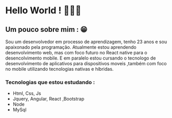 # Hello World ! 🙋🏾‍♂️

## Um pouco sobre mim : 😁

Sou um desenvolvedor em processo de aprendizagem, tenho 23 anos e sou apaixonado pela programação. Atualmente estou aprendendo desenvolvimento web, mas com foco futuro no React native para o desencolvimento mobile. E em paralelo estou cursando o tecnologo de desenvolvimento de aplicativos para dispositivos moveis ,também com foco no mobile utilizando tecnologias nativas e híbridas.

### Tecnologias que estou estudando :

-  Html, Css, Js
-  Jquery, Angular, React ,Bootstrap
-  Node
-  MySql


<!--
**WesleyHigino/WesleyHigino** is a ✨ _special_ ✨ repository because its `README.md` (this file) appears on your GitHub profile.

Here are some ideas to get you started:

- 🔭 I’m currently working on ...
- 🌱 I’m currently learning ...
- 👯 I’m looking to collaborate on ...
- 🤔 I’m looking for help with ...
- 💬 Ask me about ...
- 📫 How to reach me: ...
- 😄 Pronouns: ...
- ⚡ Fun fact: ...
-->

